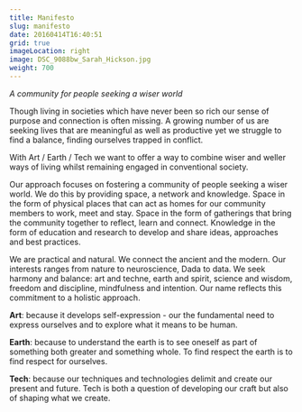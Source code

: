 ```yaml
---
title: Manifesto
slug: manifesto
date: 20160414T16:40:51
grid: true
imageLocation: right
image: DSC_9088bw_Sarah_Hickson.jpg
weight: 700
---
```


*A community for people seeking a wiser world*

Though living in societies which have never been so rich our sense of purpose and connection is often missing. A growing number of us are seeking lives that are meaningful as well as productive yet we struggle to find a balance, finding ourselves trapped in conflict.

With Art / Earth / Tech we want to offer a way to combine wiser and weller ways of living whilst remaining engaged in conventional society.

Our approach focuses on fostering a community of people seeking a wiser world. We do this by providing space, a network and  knowledge. Space in the form of physical places that can act as homes for our community members to work, meet and stay. Space in the form of gatherings that bring the community together to reflect, learn and connect.  Knowledge in the form of education and research to develop and share ideas, approaches and best practices.

We are practical and natural. We connect the ancient and the modern. Our interests ranges from nature to neuroscience, Dada to data. We seek harmony and balance: art and techne, earth and spirit, science and wisdom, freedom and  discipline, mindfulness and  intention. Our name reflects this commitment to a holistic approach.

**Art**: because it develops self-expression -  our the fundamental need to express ourselves and to explore what it means to be human.

**Earth**: because to understand the earth is to see oneself as part of something both greater and something whole. To find respect the earth is to find respect for ourselves.

**Tech**: because our techniques and technologies delimit and create our present and future. Tech is both a question of developing our craft but also of shaping what we create.
